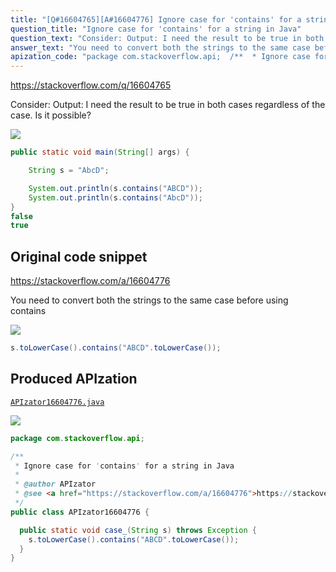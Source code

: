 ```yaml
---
title: "[Q#16604765][A#16604776] Ignore case for 'contains' for a string in Java"
question_title: "Ignore case for 'contains' for a string in Java"
question_text: "Consider: Output: I need the result to be true in both cases regardless of the case. Is it possible?"
answer_text: "You need to convert both the strings to the same case before using contains"
apization_code: "package com.stackoverflow.api;  /**  * Ignore case for 'contains' for a string in Java  *  * @author APIzator  * @see <a href=\"https://stackoverflow.com/a/16604776\">https://stackoverflow.com/a/16604776</a>  */ public class APIzator16604776 {    public static void case_(String s) throws Exception {     s.toLowerCase().contains(\"ABCD\".toLowerCase());   } }"
---
```


https://stackoverflow.com/q/16604765

Consider:
Output:
I need the result to be true in both cases regardless of the case. Is it possible?


<div class="code-logo"><img src="/stackoverflow.png" /></div>

```java
public static void main(String[] args) {

    String s = "AbcD";

    System.out.println(s.contains("ABCD"));
    System.out.println(s.contains("AbcD"));
}
false
true
```


## Original code snippet

https://stackoverflow.com/a/16604776

You need to convert both the strings to the same case before using contains

<div class="code-logo"><img src="/stackoverflow.png" /></div>

```java
s.toLowerCase().contains("ABCD".toLowerCase());
```

## Produced APIzation

[`APIzator16604776.java`](https://github.com/blind-papers/apization-temp-data/raw/main/search/APIzator16604776.java)

<div class="code-logo"><img src="/apizator.png" /></div>

```java
package com.stackoverflow.api;

/**
 * Ignore case for 'contains' for a string in Java
 *
 * @author APIzator
 * @see <a href="https://stackoverflow.com/a/16604776">https://stackoverflow.com/a/16604776</a>
 */
public class APIzator16604776 {

  public static void case_(String s) throws Exception {
    s.toLowerCase().contains("ABCD".toLowerCase());
  }
}

```